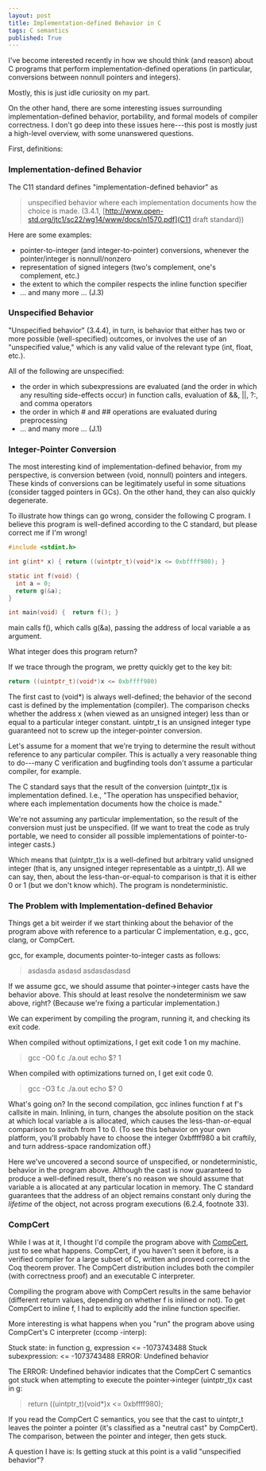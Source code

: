 ```yaml
---
layout: post
title: Implementation-defined Behavior in C
tags: C semantics
published: True
---
```


I've become interested recently in how we should think (and reason) about C programs that perform implementation-defined operations (in particular, conversions between nonnull pointers and integers). 

Mostly, this is just idle curiosity on my part. 

On the other hand, there are some interesting issues surrounding implementation-defined behavior, portability, and formal models of compiler correctness. I don't go deep into these issues here---this post is mostly just a high-level overview, with some unanswered questions.

First, definitions: 

### Implementation-defined Behavior

The C11 standard defines "implementation-defined behavior" as 
> unspecified behavior where each implementation documents how the choice is made.
> (3.4.1, [http://www.open-std.org/jtc1/sc22/wg14/www/docs/n1570.pdf](C11 draft standard))

Here are some examples:
* pointer-to-integer (and integer-to-pointer) conversions, whenever the pointer/integer is nonnull/nonzero
* representation of signed integers (two's complement, one's complement, etc.)
* the extent to which the compiler respects the inline function specifier
* ... and many more ... (J.3)

### Unspecified Behavior 

"Unspecified behavior" (3.4.4), in turn, is behavior that either has two or more possible (well-specified) outcomes, or involves the use of an "unspecified value," which is any valid value of the relevant type (int, float, etc.). 

All of the following are unspecified:
* the order in which subexpressions are evaluated (and the order in which any resulting side-effects occur) in function calls, evaluation of &&, ||, ?:, and comma operators
* the order in which # and ## operations are evaluated during preprocessing
* ... and many more ... (J.1)

### Integer-Pointer Conversion

The most interesting kind of implementation-defined behavior, from my perspective, is conversion between (void, nonnull) pointers and integers. These kinds of conversions can be legitimately useful in some situations (consider tagged pointers in GCs). On the other hand, they can also quickly degenerate.

To illustrate how things can go wrong, consider the following C program. I believe this program is well-defined according to the C standard, but please correct me if I'm wrong!

``` C
#include <stdint.h>

int g(int* x) { return ((uintptr_t)(void*)x <= 0xbffff980); }

static int f(void) {
  int a = 0;
  return g(&a);
}

int main(void) {  return f(); }
```

main calls f(), which calls g(&a), passing the address of local variable a as argument.

What integer does this program return? 

If we trace through the program, we pretty quickly get to the key bit:

``` C
return ((uintptr_t)(void*)x <= 0xbffff980)
```

The first cast to (void*) is always well-defined; the behavior of the second cast is defined by the implementation (compiler).
The comparison checks whether the address x (when viewed as an unsigned integer) less than or equal to a particular integer constant. uintptr_t is an unsigned integer type guaranteed not to screw up the integer-pointer conversion.

Let's assume for a moment that we're trying to determine the result without reference to any particular compiler. This is actually a very reasonable thing to do---many C verification and bugfinding tools don't assume a particular compiler, for example.

The C standard says that the result of the conversion (uintptr_t)x is implementation defined. I.e., "The operation has unspecified behavior, where each implementation documents how the choice is made." 

We're not assuming any particular implementation, so the result of the conversion must just be unspecified. (If we want to treat the code as truly portable, we need to consider all possible implementations of pointer-to-integer casts.)

Which means that (uintptr_t)x is a well-defined but arbitrary valid unsigned integer (that is, any unsigned integer representable as a uintptr_t). All we can say, then, about the less-than-or-equal-to comparison is that it is either 0 or 1 (but we don't know which). The program is nondeterministic.

### The Problem with Implementation-defined Behavior

Things get a bit weirder if we start thinking about the behavior of the program above with reference to a particular C implementation, e.g., gcc, clang, or CompCert.

gcc, for example, documents pointer-to-integer casts as follows:

> asdasda
> asdasd
> asdasdasdasd

If we assume gcc, we should assume that pointer->integer casts have the behavior above. This should at least resolve the nondeterminism we saw above, right? (Because we're fixing a particular implementation.)

We can experiment by compiling the program, running it, and checking its exit code. 

When compiled without optimizations, I get exit code 1 on my machine.

> gcc -O0 f.c
> ./a.out
> echo $?
> 1

When compiled with optimizations turned on, I get exit code 0.

> gcc -O3 f.c
> ./a.out
> echo $?
> 0

What's going on?
In the second compilation, gcc inlines function f at f's callsite in main. Inlining, in turn, changes the absolute position on the stack at which local variable a is allocated, which causes the less-than-or-equal comparison to switch from 1 to 0. 
(To see this behavior on your own platform, you'll probably have to choose the integer 0xbffff980 a bit craftily, and turn address-space randomization off.)

Here we've uncovered a second source of unspecified, or nondeterministic, behavior in the program above. Although the cast is now guaranteed to produce a well-defined result, there's no reason we should assume that variable a is allocated at any particular location in memory. The C standard guarantees that the address of an object remains constant only during the _lifetime_ of the object, not across program executions (6.2.4, footnote 33).

### CompCert

While I was at it, I thought I'd compile the program above with [CompCert](http://compcert.inria.fr), just to see what happens.
CompCert, if you haven't seen it before, is a verified compiler for a large subset of C, written and proved correct in the Coq theorem prover. The CompCert distribution includes both the compiler (with correctness proof) and an executable C interpreter.

Compiling the program above with CompCert results in the same behavior (different return values, depending on whether f is inlined or not). To get CompCert to inline f, I had to explicitly add the inline function specifier.

More interesting is what happens when you "run" the program above using CompCert's C interpreter (ccomp -interp):

Stuck state: in function g, expression <ptr> <= -1073743488
Stuck subexpression: <ptr> <= -1073743488
ERROR: Undefined behavior

The ERROR: Undefined behavior indicates that the CompCert C semantics got stuck when attempting to execute the pointer->integer (uintptr_t)x cast in g:

> return ((uintptr_t)(void*)x <= 0xbffff980);

If you read the CompCert C semantics, you see that the cast to uintptr_t leaves the pointer a pointer (it's classified as a "neutral cast" by CompCert). The comparison, between the pointer and integer, then gets stuck.

A question I have is: Is getting stuck at this point is a valid "unspecified behavior"?

